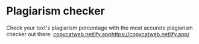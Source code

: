 # Plagiarism checker
Check your text's plagiarism percentage with the most accurate plagiarism checker out there: [copycatweb.netlify.app](https://copycatweb.netlify.app/)https://copycatweb.netlify.app/
